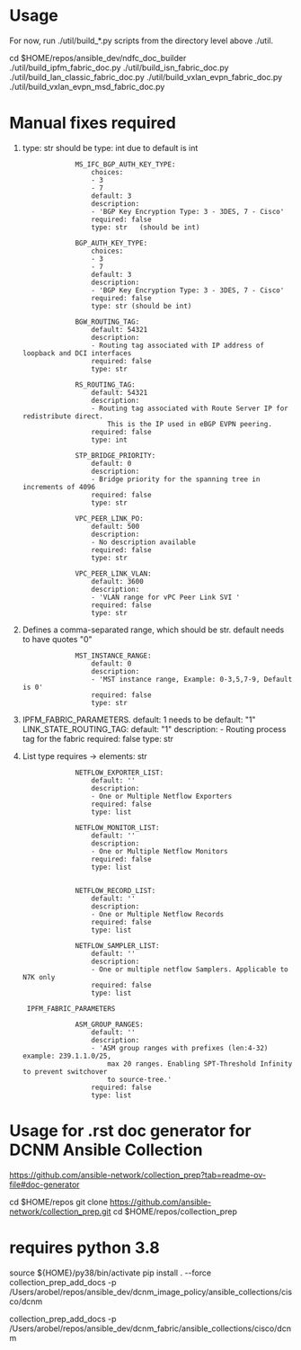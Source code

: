 # Usage

For now, run ./util/build_*.py scripts from the directory level above ./util.

cd $HOME/repos/ansible_dev/ndfc_doc_builder
./util/build_ipfm_fabric_doc.py
./util/build_isn_fabric_doc.py
./util/build_lan_classic_fabric_doc.py
./util/build_vxlan_evpn_fabric_doc.py
./util/build_vxlan_evpn_msd_fabric_doc.py

# Manual fixes required

1. type: str should be type: int due to default is int

                    MS_IFC_BGP_AUTH_KEY_TYPE:
                        choices:
                        - 3
                        - 7
                        default: 3
                        description:
                        - 'BGP Key Encryption Type: 3 - 3DES, 7 - Cisco'
                        required: false
                        type: str   (should be int)

                    BGP_AUTH_KEY_TYPE:
                        choices:
                        - 3
                        - 7
                        default: 3
                        description:
                        - 'BGP Key Encryption Type: 3 - 3DES, 7 - Cisco'
                        required: false
                        type: str (should be int)

                    BGW_ROUTING_TAG:
                        default: 54321
                        description:
                        - Routing tag associated with IP address of loopback and DCI interfaces
                        required: false
                        type: str

                    RS_ROUTING_TAG:
                        default: 54321
                        description:
                        - Routing tag associated with Route Server IP for redistribute direct.
                            This is the IP used in eBGP EVPN peering.
                        required: false
                        type: int

                    STP_BRIDGE_PRIORITY:
                        default: 0
                        description:
                        - Bridge priority for the spanning tree in increments of 4096
                        required: false
                        type: str

                    VPC_PEER_LINK_PO:
                        default: 500
                        description:
                        - No description available
                        required: false
                        type: str

                    VPC_PEER_LINK_VLAN:
                        default: 3600
                        description:
                        - 'VLAN range for vPC Peer Link SVI '
                        required: false
                        type: str

2. Defines a comma-separated range, which should be str.  default needs to have quotes "0"

                    MST_INSTANCE_RANGE:
                        default: 0
                        description:
                        - 'MST instance range, Example: 0-3,5,7-9, Default is 0'
                        required: false
                        type: str

3. IPFM_FABRIC_PARAMETERS. default: 1 needs to be default: "1"
                    LINK_STATE_ROUTING_TAG:
                        default: "1"
                        description:
                        - Routing process tag for the fabric
                        required: false
                        type: str

4. List type requires -> elements: str


                    NETFLOW_EXPORTER_LIST:
                        default: ''
                        description:
                        - One or Multiple Netflow Exporters
                        required: false
                        type: list

                    NETFLOW_MONITOR_LIST:
                        default: ''
                        description:
                        - One or Multiple Netflow Monitors
                        required: false
                        type: list


                    NETFLOW_RECORD_LIST:
                        default: ''
                        description:
                        - One or Multiple Netflow Records
                        required: false
                        type: list

                    NETFLOW_SAMPLER_LIST:
                        default: ''
                        description:
                        - One or multiple netflow Samplers. Applicable to N7K only
                        required: false
                        type: list

		IPFM_FABRIC_PARAMETERS

                    ASM_GROUP_RANGES:
                        default: ''
                        description:
                        - 'ASM group ranges with prefixes (len:4-32) example: 239.1.1.0/25,
                            max 20 ranges. Enabling SPT-Threshold Infinity to prevent switchover
                            to source-tree.'
                        required: false
                        type: list


# Usage for .rst doc generator for DCNM Ansible Collection

https://github.com/ansible-network/collection_prep?tab=readme-ov-file#doc-generator

cd $HOME/repos
git clone https://github.com/ansible-network/collection_prep.git
cd $HOME/repos/collection_prep
# requires python 3.8
source ${HOME}/py38/bin/activate
pip install . --force
collection_prep_add_docs -p /Users/arobel/repos/ansible_dev/dcnm_image_policy/ansible_collections/cisco/dcnm

collection_prep_add_docs -p /Users/arobel/repos/ansible_dev/dcnm_fabric/ansible_collections/cisco/dcnm

